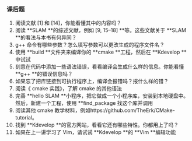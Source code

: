 ### 课后题

1. 阅读文献 [1] 和 [14]，你能看懂其中的内容吗？
2. 阅读 **SLAM **的综述文献，例如 [9, 15–18] **等。这些文献关于 **SLAM **的看法与本书有何异同？
3. g++ 命令有哪些参数？怎么填写参数可以更改生成的程序文件名？
4. 使用 **build **文件夹来编译你的 **cmake **工程，然后在 **Kdevelop **中试试
5. 刻意在代码中添加一些语法错误，看看编译会生成什么样的信息。你能看懂 **g++ **的错误信息吗？
6. 如果忘了把库链接到可执行程序上，编译会报错吗？报什么样的错？
7. 阅读《 cmake 实践》，了解 cmake 的其他语法
8. 完善 **hello SLAM **小程序，把它做成一个小程序库，安装到本地硬盘中。然后，新建一个工程，使用 **find_package 找这个库并调用
9. 阅读其他 cmake 教学材料，例如https://github.com/TheErk/CMake-tutorial。
10. 找到 **Kdevelop **的官方网站，看看它还有哪些特性。你都用上了吗？
11. 如果在上一讲学习了 Vim，请试试 **Kdevelop **的 **Vim **编辑功能

